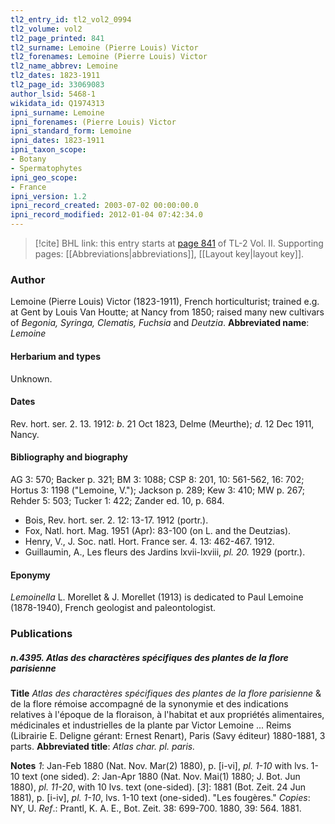 ```yaml
---
tl2_entry_id: tl2_vol2_0994
tl2_volume: vol2
tl2_page_printed: 841
tl2_surname: Lemoine (Pierre Louis) Victor
tl2_forenames: Lemoine (Pierre Louis) Victor
tl2_name_abbrev: Lemoine
tl2_dates: 1823-1911
tl2_page_id: 33069083
author_lsid: 5468-1
wikidata_id: Q1974313
ipni_surname: Lemoine
ipni_forenames: (Pierre Louis) Victor
ipni_standard_form: Lemoine
ipni_dates: 1823-1911
ipni_taxon_scope: 
- Botany
- Spermatophytes
ipni_geo_scope: 
- France
ipni_version: 1.2
ipni_record_created: 2003-07-02 00:00:00.0
ipni_record_modified: 2012-01-04 07:42:34.0
---
```



> [!cite] BHL link: this entry starts at [page 841](https://www.biodiversitylibrary.org/page/33069083) of TL-2 Vol. II.
> Supporting pages: [[Abbreviations|abbreviations]], [[Layout key|layout key]].

### Author

Lemoine (Pierre Louis) Victor (1823-1911), French horticulturist; trained e.g. at Gent by Louis Van Houtte; at Nancy from 1850; raised many new cultivars of *Begonia, Syringa, Clematis, Fuchsia* and *Deutzia*. 
**Abbreviated name**: *Lemoine*

#### Herbarium and types

Unknown.

#### Dates

Rev. hort. ser. 2. 13. 1912: *b*. 21 Oct 1823, Delme (Meurthe); *d*. 12 Dec 1911, Nancy.

#### Bibliography and biography

AG 3: 570; Backer p. 321; BM 3: 1088; CSP 8: 201, 10: 561-562, 16: 702; Hortus 3: 1198 ("Lemoine, V."); Jackson p. 289; Kew 3: 410; MW p. 267; Rehder 5: 503; Tucker 1: 422; Zander ed. 10, p. 684.
- Bois, Rev. hort. ser. 2. 12: 13-17. 1912 (portr.).
- Fox, Natl. hort. Mag. 1951 (Apr): 83-100 (on L. and the Deutzias).
- Henry, V., J. Soc. natl. Hort. France ser. 4. 13: 462-467. 1912.
- Guillaumin, A., Les fleurs des Jardins lxvii-lxviii, *pl. 20.* 1929 (portr.).

#### Eponymy

*Lemoinella* L. Morellet & J. Morellet (1913) is dedicated to Paul Lemoine (1878-1940), French geologist and paleontologist.

### Publications

##### n.4395. Atlas des charactères spécifiques des plantes de la flore parisienne

**Title**
*Atlas des charactères spécifiques des plantes de la flore parisienne* & de la flore rémoise accompagné de la synonymie et des indications relatives à l'époque de la floraison, à l'habitat et aux propriétés alimentaires, médicinales et industrielles de la plante par Victor Lemoine ... Reims (Librairie E. Deligne gérant: Ernest Renart), Paris (Savy éditeur) 1880-1881, 3 parts.
**Abbreviated title**: *Atlas char. pl. paris.*

**Notes**
*1*: Jan-Feb 1880 (Nat. Nov. Mar(2) 1880), p. \[i-vi\], *pl. 1-10* with lvs. 1-10 text (one sided).
*2*: Jan-Apr 1880 (Nat. Nov. Mai(1) 1880; J. Bot. Jun 1880), *pl. 11-20*, with 10 lvs. text (one-sided).
\[*3*\]: 1881 (Bot. Zeit. 24 Jun 1881), p. \[i-iv\], *pl. 1-10*, lvs. 1-10 text (one-sided). "Les fougères."
*Copies*: NY, U.
*Ref*.: Prantl, K. A. E., Bot. Zeit. 38: 699-700. 1880, 39: 564. 1881.

